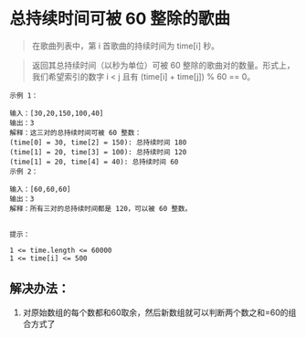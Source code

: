 # 总持续时间可被 60 整除的歌曲

> 在歌曲列表中，第 i 首歌曲的持续时间为 time[i] 秒。

> 返回其总持续时间（以秒为单位）可被 60 整除的歌曲对的数量。形式上，我们希望索引的数字  i < j 且有 (time[i] + time[j]) % 60 == 0。


```
示例 1：

输入：[30,20,150,100,40]
输出：3
解释：这三对的总持续时间可被 60 整数：
(time[0] = 30, time[2] = 150): 总持续时间 180
(time[1] = 20, time[3] = 100): 总持续时间 120
(time[1] = 20, time[4] = 40): 总持续时间 60
示例 2：

输入：[60,60,60]
输出：3
解释：所有三对的总持续时间都是 120，可以被 60 整数。


提示：

1 <= time.length <= 60000
1 <= time[i] <= 500
```

## 解决办法：
1. 对原始数组的每个数都和60取余，然后新数组就可以判断两个数之和=60的组合方式了
